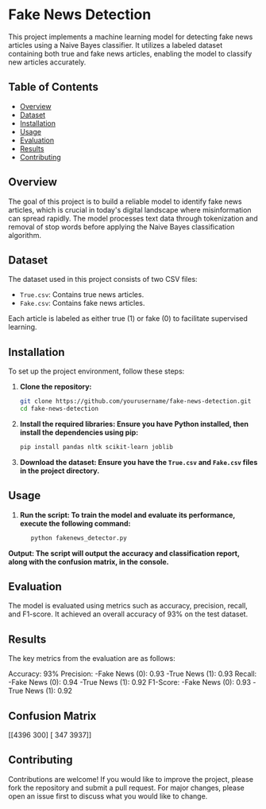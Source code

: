 # Fake News Detection

This project implements a machine learning model for detecting fake news articles using a Naive Bayes classifier. It utilizes a labeled dataset containing both true and fake news articles, enabling the model to classify new articles accurately.

## Table of Contents
- [Overview](#overview)
- [Dataset](#dataset)
- [Installation](#installation)
- [Usage](#usage)
- [Evaluation](#evaluation)
- [Results](#results)
- [Contributing](#contributing)

## Overview

The goal of this project is to build a reliable model to identify fake news articles, which is crucial in today's digital landscape where misinformation can spread rapidly. The model processes text data through tokenization and removal of stop words before applying the Naive Bayes classification algorithm.

## Dataset

The dataset used in this project consists of two CSV files:
- `True.csv`: Contains true news articles.
- `Fake.csv`: Contains fake news articles.

Each article is labeled as either true (1) or fake (0) to facilitate supervised learning.

## Installation

To set up the project environment, follow these steps:

1. **Clone the repository:**
   ```bash
   git clone https://github.com/yourusername/fake-news-detection.git
   cd fake-news-detection
2. **Install the required libraries: Ensure you have Python installed, then install the dependencies using pip:**
   ```bash
   pip install pandas nltk scikit-learn joblib
3. **Download the dataset: Ensure you have the `True.csv` and `Fake.csv` files in the project directory.**

## Usage

1. **Run the script: To train the model and evaluate its performance, execute the following command:**

   ```bash
      python fakenews_detector.py

 **Output: The script will output the accuracy and classification report, along with the confusion matrix, in the console.**

## Evaluation

The model is evaluated using metrics such as accuracy, precision, recall, and F1-score. It achieved an overall accuracy of 93% on the test dataset.

## Results

The key metrics from the evaluation are as follows:

Accuracy: 93%
Precision:
   -Fake News (0): 0.93
   -True News (1): 0.93
Recall:
   -Fake News (0): 0.94
   -True News (1): 0.92
F1-Score:
   -Fake News (0): 0.93
   -True News (1): 0.92

## Confusion Matrix

[[4396  300]
 [ 347 3937]]


## Contributing

Contributions are welcome! If you would like to improve the project, please fork the repository and submit a pull request. For major changes, please open an issue first to discuss what you would like to change.